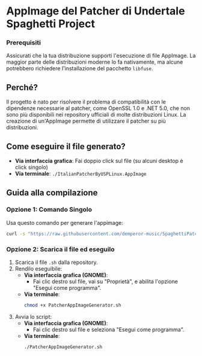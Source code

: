 # AppImage del Patcher di Undertale Spaghetti Project 
### Prerequisiti
Assicurati che la tua distribuzione supporti l'esecuzione di file AppImage. La maggior parte delle distribuzioni moderne lo fa nativamente, ma alcune potrebbero richiedere l'installazione del pacchetto `libfuse`.


## Perché?
Il progetto è nato per risolvere il problema di compatibilità con le dipendenze necessarie al patcher, come OpenSSL 1.0 e .NET 5.0, che non sono più disponibili nei repository ufficiali di molte distribuzioni Linux. La creazione di un'AppImage permette di utilizzare il patcher su più distribuzioni.

## Come eseguire il file generato?
- **Via interfaccia grafica**: Fai doppio click sul file (su alcuni desktop è click singolo)
- **Via terminale**: `./ItalianPatcherByUSPLinux.AppImage`

## Guida alla compilazione

### Opzione 1: Comando Singolo
Usa questo comando per generare l'appimage:  
```bash
curl -s "https://raw.githubusercontent.com/demperor-music/SpaghettiPatcherAppImage/refs/heads/main/PatcherAppImageGenerator.sh" | bash
```

### Opzione 2: Scarica il file ed eseguilo
1. Scarica il file `.sh` dalla repository.  
2. Rendilo eseguibile:  
   - **Via interfaccia grafica (GNOME)**:  
     - Fai clic destro sul file, vai su "Proprietà", e abilita l'opzione "Esegui come programma".
   - **Via terminale**:  
     ```bash
     chmod +x PatcherAppImageGenerator.sh
     ```    
3. Avvia lo script:    
   - **Via interfaccia grafica (GNOME)**:  
     - Fai clic destro sul file e seleziona "Esegui come programma".
   - **Via terminale**:  
     ```bash
     ./PatcherAppImageGenerator.sh
     ```
